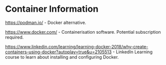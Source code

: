 # Container Information

https://podman.io/ - Docker alternative.


https://www.docker.com/ - Containerisation software. Potential subscription required.


https://www.linkedin.com/learning/learning-docker-2018/why-create-containers-using-docker?autoplay=true&u=2105513 - LinkedIn Learning course to learn about installing and configuring Docker.
